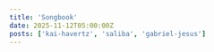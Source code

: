 ```yaml
---
title: 'Songbook'
date: 2025-11-12T05:00:00Z
posts: ['kai-havertz', 'saliba', 'gabriel-jesus']
---
```

